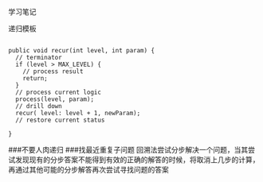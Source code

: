 学习笔记

递归模板
```
    
public void recur(int level, int param) { 
  // terminator 
  if (level > MAX_LEVEL) { 
    // process result 
    return; 
  }
  // process current logic 
  process(level, param); 
  // drill down 
  recur( level: level + 1, newParam); 
  // restore current status 
 
}

```

###不要人肉递归
###找最近重复子问题
回溯法尝试分步解决一个问题，当其尝试发现现有的分步答案不能得到有效的正确的解答的时候，将取消上几步的计算，再通过其他可能的分步解答再次尝试寻找问题的答案